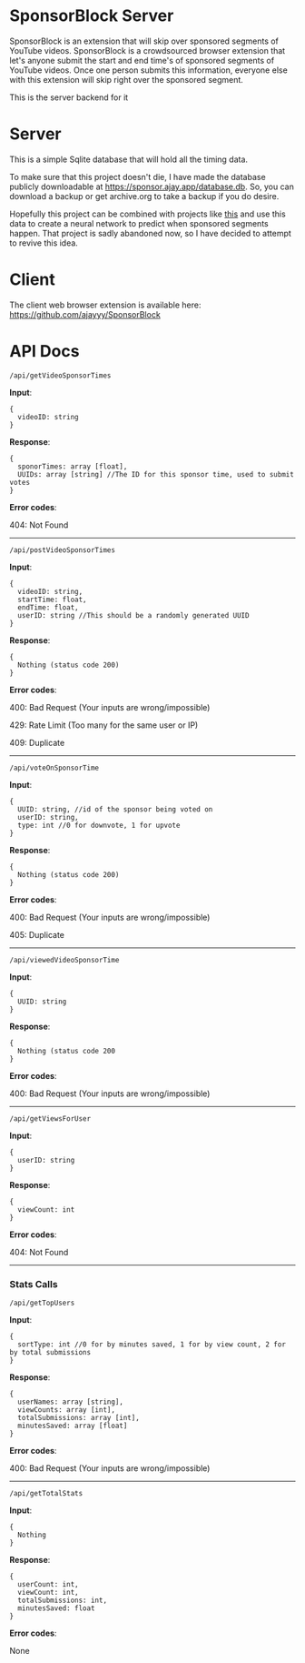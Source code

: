 # SponsorBlock Server

SponsorBlock is an extension that will skip over sponsored segments of YouTube videos. SponsorBlock is a crowdsourced browser extension that let's anyone submit the start and end time's of sponsored segments of YouTube videos. Once one person submits this information, everyone else with this extension will skip right over the sponsored segment.

This is the server backend for it

# Server

This is a simple Sqlite database that will hold all the timing data.

To make sure that this project doesn't die, I have made the database publicly downloadable at https://sponsor.ajay.app/database.db. So, you can download a backup or get archive.org to take a backup if you do desire.

Hopefully this project can be combined with projects like [this](https://github.com/Sponsoff/sponsorship_remover) and use this data to create a neural network to predict when sponsored segments happen. That project is sadly abandoned now, so I have decided to attempt to revive this idea.

# Client

The client web browser extension is available here: https://github.com/ajayyy/SponsorBlock

# API Docs

`/api/getVideoSponsorTimes`

**Input**:
```
{
  videoID: string
}
```

**Response**:
```
{
  sponorTimes: array [float],
  UUIDs: array [string] //The ID for this sponsor time, used to submit votes
}
```

**Error codes**:

404: Not Found

__________________________________________________________________

`/api/postVideoSponsorTimes`

**Input**:
```
{
  videoID: string,
  startTime: float,
  endTime: float,
  userID: string //This should be a randomly generated UUID
}
```

**Response**:
```
{
  Nothing (status code 200)
}
```

**Error codes**:

400: Bad Request (Your inputs are wrong/impossible)

429: Rate Limit (Too many for the same user or IP)

409: Duplicate

__________________________________________________________________

`/api/voteOnSponsorTime`

**Input**:
```
{
  UUID: string, //id of the sponsor being voted on
  userID: string,
  type: int //0 for downvote, 1 for upvote
}
```

**Response**:
```
{
  Nothing (status code 200)
}
```

**Error codes**:

400: Bad Request (Your inputs are wrong/impossible)

405: Duplicate

__________________________________________________________________

`/api/viewedVideoSponsorTime`

**Input**:
```
{
  UUID: string
}
```

**Response**:
```
{
  Nothing (status code 200
}
```

**Error codes**:

400: Bad Request (Your inputs are wrong/impossible)

__________________________________________________________________

`/api/getViewsForUser`

**Input**:
```
{
  userID: string
}
```

**Response**:
```
{
  viewCount: int
}
```

**Error codes**:

404: Not Found

__________________________________________________________________

### Stats Calls

`/api/getTopUsers`

**Input**:
```
{
  sortType: int //0 for by minutes saved, 1 for by view count, 2 for by total submissions
}
```

**Response**:
```
{
  userNames: array [string],
  viewCounts: array [int],
  totalSubmissions: array [int],
  minutesSaved: array [float]
}
```

**Error codes**:

400: Bad Request (Your inputs are wrong/impossible)

__________________________________________________________________

`/api/getTotalStats`

**Input**:
```
{
  Nothing
}
```

**Response**:
```
{
  userCount: int,
  viewCount: int,
  totalSubmissions: int,
  minutesSaved: float
}
```

**Error codes**:

None
